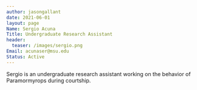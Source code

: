 ```yaml
---
author: jasongallant
date: 2021-06-01
layout: page
Name: Sergio Acuna
Title: Undergraduate Research Assistant
header:
  teaser: /images/sergio.png
Email: acunaser@msu.edu
Status: Active
---
```

Sergio is an undergraduate research assistant working on the behavior of Paramormyrops during courtship.
